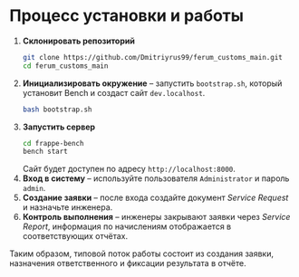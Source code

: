 # Процесс установки и работы

1. **Склонировать репозиторий**
   ```bash
   git clone https://github.com/Dmitriyrus99/ferum_customs_main.git
   cd ferum_customs_main
   ```
2. **Инициализировать окружение** – запустить `bootstrap.sh`, который установит Bench и создаст сайт `dev.localhost`.
   ```bash
   bash bootstrap.sh
   ```
3. **Запустить сервер**
   ```bash
   cd frappe-bench
   bench start
   ```
   Сайт будет доступен по адресу `http://localhost:8000`.
4. **Вход в систему** – используйте пользователя `Administrator` и пароль `admin`.
5. **Создание заявки** – после входа создайте документ *Service Request* и назначьте инженера.
6. **Контроль выполнения** – инженеры закрывают заявки через *Service Report*, информация по начислениям отображается в соответствующих отчётах.

Таким образом, типовой поток работы состоит из создания заявки, назначения ответственного и фиксации результата в отчёте.
